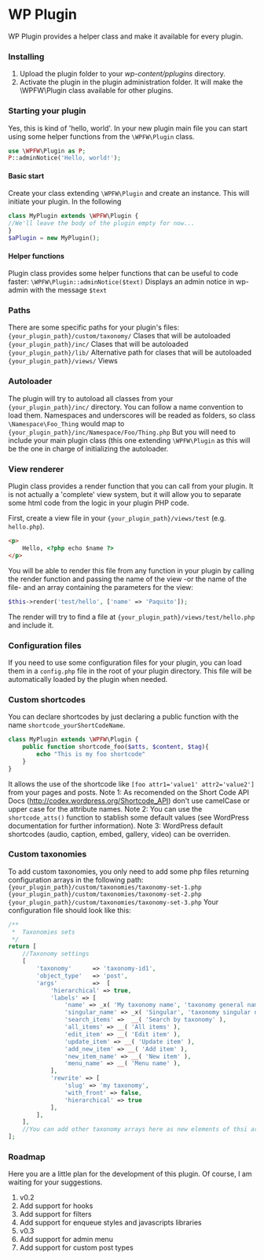 WP Plugin
================

WP Plugin provides a helper class and make it available for every plugin.

### Installing
1. Upload the plugin folder to your *wp-content/pplugins* directory.
2. Activate the plugin in the plugin administration folder. It will make the \WPFW\Plugin class available for other plugins.

### Starting your plugin
Yes, this is kind of 'hello, world'. In your new plugin main file you can start using some helper functions from the `\WPFW\Plugin` class. 
```php
use \WPFW\Plugin as P;
P::adminNotice('Hello, world!');
```

#### Basic start
Create your class extending `\WPFW\Plugin` and create an instance. This will initiate your plugin. In the following 
```php
class MyPlugin extends \WPFW\Plugin {
//We'll leave the body of the plugin empty for now...
}
$aPlugin = new MyPlugin();
```

#### Helper functions
Plugin class provides some helper functions that can be useful to code faster:
`\WPFW\Plugin::adminNotice($text)` Displays an admin notice in wp-admin with the message `$text`

### Paths
There are some specific paths for your plugin's files:
`{your_plugin_path}/custom/taxonomy/` Clases that will be autoloaded
`{your_plugin_path}/inc/` Clases that will be autoloaded
`{your_plugin_path}/lib/` Alternative path for clases that will be autoloaded
`{your_plugin_path}/views/` Views


### Autoloader
The plugin will try to autoload all classes from your `{your_plugin_path}/inc/` directory. You can follow a name convention to load them. Namespaces and underscores will be readed as folders, so class `\Namespace\Foo_Thing` would map to `{your_plugin_path}/inc/Namespace/Foo/Thing.php`
But you will need to include your main plugin class (this one extending `\WPFW\Plugin` as this will be the one in charge of initializing the autoloader.

### View renderer
Plugin class provides a render function that you can call from your plugin. It is not actually a 'complete' view system, but it will allow you to separate some html code from the logic in your plugin PHP code.

First, create a view file in your `{your_plugin_path}/views/test` (e.g. `hello.php`).
```html
<p>
    Hello, <?php echo $name ?>
</p>
```
You will be able to render this file from any function in your plugin by calling the render function and passing the name of the view -or the name of the file- and an array containing the parameters for the view:
```php
$this->render('test/hello', ['name' => 'Paquito']);
```
The render will try to find a file at `{your_plugin_path}/views/test/hello.php` and include it.

### Configuration files
If you need to use some configuration files for your plugin, you can load them in a `config.php` file in the root of your plugin directory. This file will be automatically loaded by the plugin when needed.

### Custom shortcodes
You can declare shortcodes by just declaring a public function with the name `shortcode_yourShortCodeName`.
```php
class MyPlugin extends \WPFW\Plugin {
    public function shortcode_foo($atts, $content, $tag){
        echo "This is my foo shortcode"
    }
}
```
It allows the use of the shortcode like `[foo attr1='value1' attr2='value2']` from your pages and posts.
Note 1: As recomended on the Short Code API Docs (http://codex.wordpress.org/Shortcode_API) don't use camelCase or upper case for the attribute names.
Note 2: You can use the `shortcode_atts()` function to stablish some default values (see WordPress documentation for further information).
Note 3: WordPress default shortcodes (audio, caption, embed, gallery, video) can be overriden.

### Custom taxonomies
To add custom taxonomies, you only need to add some php files returning configuration arrays in the following path:
`{your_plugin_path}/custom/taxonomies/taxonomy-set-1.php`
`{your_plugin_path}/custom/taxonomies/taxonomy-set-2.php`
`{your_plugin_path}/custom/taxonomies/taxonomy-set-3.php`
Your configuration file should look like this:
```php
/**
 *  Taxonomies sets
 */
return [
    //Taxonomy settings
    [
        'taxonomy'      => 'taxonomy-id1',
        'object_type'   => 'post',
        'args'          =>  [
            'hierarchical' => true,
            'labels' => [
                'name' => _x( 'My taxonomy name', 'taxonomy general name' ),
                'singular_name' => _x( 'Singular', 'taxonomy singular name' ),
                'search_items' =>  __( 'Search by taxonomy' ),
                'all_items' => __( 'All items' ),
                'edit_item' => __( 'Edit item' ),
                'update_item' => __( 'Update item' ),
                'add_new_item' => __( 'Add item' ),
                'new_item_name' => __( 'New item' ),
                'menu_name' => __( 'Menu name' ),
            ],
            'rewrite' => [
                'slug' => 'my taxonomy',
                'with_front' => false,
                'hierarchical' => true
            ],
        ],
    ],
    //You can add other taxonomy arrays here as new elements of thsi array
];
```
### Roadmap
Here you are a little plan for the development of this plugin. Of course, I am waiting for your suggestions.

1. v0.2 
2. Add support for hooks
2. Add support for filters
3. Add support for enqueue styles and javascripts libraries
1. v0.3
2. Add support for admin menu
2. Add support for custom post types
